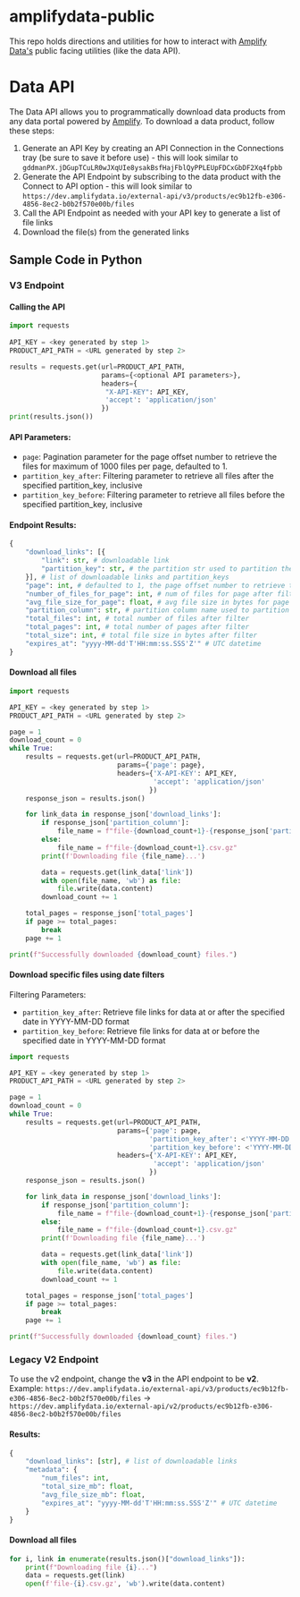 # amplifydata-public

This repo holds directions and utilities for how to interact with [Amplify Data's](https://www.amplifydata.io/) public facing utilities (like the data API).

# Data API

The Data API allows you to programmatically download data products from any data portal powered by [Amplify](https://www.amplifydata.io/). To download a data product, follow these steps:
1. Generate an API Key by creating an API Connection in the Connections tray (be sure to save it before use) - this will look similar to `gddmanPX.jDGupTCuLR0wJXqUIe8ysakBsfHajFblQyPPLEUpFDCxGbDF2Xq4fpbb`
2. Generate the API Endpoint by subscribing to the data product with the Connect to API option - this will look similar to `https://dev.amplifydata.io/external-api/v3/products/ec9b12fb-e306-4856-8ec2-b0b2f570e00b/files`
3. Call the API Endpoint as needed with your API key to generate a list of file links
4. Download the file(s) from the generated links

## Sample Code in Python

### V3 Endpoint

#### Calling the API
```python
import requests
 
API_KEY = <key generated by step 1>
PRODUCT_API_PATH = <URL generated by step 2>

results = requests.get(url=PRODUCT_API_PATH,
                       params={<optional API parameters>},
                       headers={
                        "X-API-KEY": API_KEY,
                        'accept': 'application/json'
                       })
print(results.json())
```

#### API Parameters:

- `page`: Pagination parameter for the page offset number to retrieve the files for maximum of 1000 files per page, defaulted to 1.
- `partition_key_after`: Filtering parameter to retrieve all files after the specified partition_key, inclusive
- `partition_key_before`: Filtering parameter to retrieve all files before the specified partition_key, inclusive

#### Endpoint Results:
```python
{
    "download_links": [{
        "link": str, # downloadable link
        "partition_key": str, # the partition str used to partition the links. Can be used for filtering, example provided below. Will be None if no file partitioning set
    }], # list of downloadable links and partition_keys
    "page": int, # defaulted to 1, the page offset number to retrieve the links for maximum of 1000 links per page
    "number_of_files_for_page": int, # num of files for page after filter and pagination
    "avg_file_size_for_page": float, # avg file size in bytes for page after filter and pagination
    "partition_column": str, # partition column name used to partition the links. Will be None if no file partitioning set
    "total_files": int, # total number of files after filter
    "total_pages": int, # total number of pages after filter
    "total_size": int, # total file size in bytes after filter
    "expires_at": "yyyy-MM-dd'T'HH:mm:ss.SSS'Z'" # UTC datetime
}
```

#### Download all files
```python
import requests

API_KEY = <key generated by step 1>
PRODUCT_API_PATH = <URL generated by step 2>

page = 1
download_count = 0
while True:
    results = requests.get(url=PRODUCT_API_PATH,
                           params={'page': page},
                           headers={'X-API-KEY': API_KEY,
                                    'accept': 'application/json'
                                   })
    response_json = results.json()

    for link_data in response_json['download_links']:
        if response_json['partition_column']:
            file_name = f"file-{download_count+1}-{response_json['partition_column']}-{link_data['partition_key']}.csv.gz"
        else:
            file_name = f"file-{download_count+1}.csv.gz"
        print(f'Downloading file {file_name}...')

        data = requests.get(link_data['link'])
        with open(file_name, 'wb') as file:
            file.write(data.content)
        download_count += 1

    total_pages = response_json['total_pages']
    if page >= total_pages:
        break
    page += 1

print(f"Successfully downloaded {download_count} files.")
```

#### Download specific files using date filters
Filtering Parameters:

- `partition_key_after`: Retrieve file links for data at or after the specified date in YYYY-MM-DD format
- `partition_key_before`: Retrieve file links for data at or before the specified date in YYYY-MM-DD format

```python
import requests

API_KEY = <key generated by step 1>
PRODUCT_API_PATH = <URL generated by step 2>

page = 1
download_count = 0
while True:
    results = requests.get(url=PRODUCT_API_PATH,
                           params={'page': page,
                                   'partition_key_after': <'YYYY-MM-DD'>,
                                   'partition_key_before': <'YYYY-MM-DD'>},
                           headers={'X-API-KEY': API_KEY,
                                    'accept': 'application/json'
                                   })
    response_json = results.json()

    for link_data in response_json['download_links']:
        if response_json['partition_column']:
            file_name = f"file-{download_count+1}-{response_json['partition_column']}-{link_data['partition_key']}.csv.gz"
        else:
            file_name = f"file-{download_count+1}.csv.gz"
        print(f'Downloading file {file_name}...')

        data = requests.get(link_data['link'])
        with open(file_name, 'wb') as file:
            file.write(data.content)
        download_count += 1

    total_pages = response_json['total_pages']
    if page >= total_pages:
        break
    page += 1

print(f"Successfully downloaded {download_count} files.")
```

### Legacy V2 Endpoint
To use the v2 endpoint, change the **v3** in the API endpoint to be **v2**.  Example: `https://dev.amplifydata.io/external-api/v3/products/ec9b12fb-e306-4856-8ec2-b0b2f570e00b/files` -> `https://dev.amplifydata.io/external-api/v2/products/ec9b12fb-e306-4856-8ec2-b0b2f570e00b/files`

#### Results:
```python
{
    "download_links": [str], # list of downloadable links
    "metadata": {
        "num_files": int,
        "total_size_mb": float,
        "avg_file_size_mb": float,
        "expires_at": "yyyy-MM-dd'T'HH:mm:ss.SSS'Z'" # UTC datetime
    }
}
```
#### Download all files
```python
for i, link in enumerate(results.json()["download_links"]):
    print(f"Downloading file {i}...")
    data = requests.get(link)
    open(f'file-{i}.csv.gz', 'wb').write(data.content)
```


